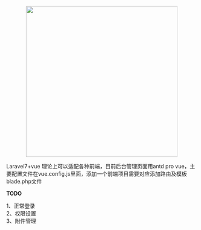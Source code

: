 <p align="center"><img src="https://res.cloudinary.com/dtfbvvkyp/image/upload/v1566331377/laravel-logolockup-cmyk-red.svg" width="400"></p>

Laravel7+vue 理论上可以适配各种前端，目前后台管理页面用antd pro vue，主要配置文件在vue.config.js里面，添加一个前端项目需要对应添加路由及模板blade.php文件

**TODO**

1、正常登录  
2、权限设置  
3、附件管理  
